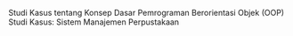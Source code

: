 Studi Kasus tentang Konsep Dasar Pemrograman Berorientasi Objek (OOP)
Studi Kasus: Sistem Manajemen Perpustakaan
